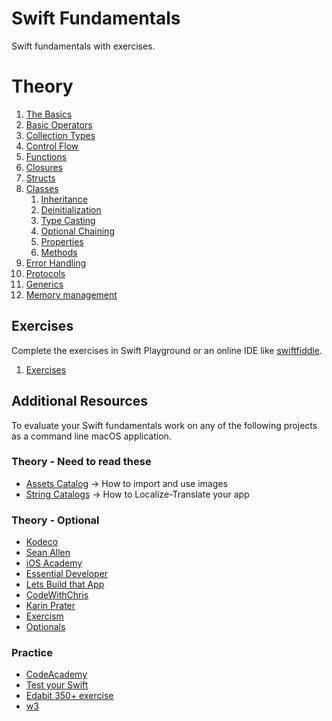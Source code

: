 # Swift Fundamentals

Swift fundamentals with exercises.

# Theory

1. [The Basics](https://github.com/geoter/Swift-Fundamentals/blob/main/theory/1.%20The%20Basics.md)
2. [Basic Operators](https://github.com/geoter/Swift-Fundamentals/blob/main/theory/2.%20Basic%20Operators.md)
3. [Collection Types](https://github.com/geoter/Swift-Fundamentals/blob/main/theory/4.%20Collection%20Types.md) 
4. [Control Flow](https://github.com/geoter/Swift-Fundamentals/blob/main/theory/5.%20Control%20Flow.md)
5. [Functions](https://github.com/geoter/Swift-Fundamentals/blob/main/theory/6.%20Functions.md)
6. [Closures](https://github.com/geoter/Swift-Fundamentals/blob/main/theory/7.%20Closures.md)
7. [Structs](https://github.com/geoter/Swift-Fundamentals/blob/main/theory/7.%20Structs.md)
8. [Classes](https://github.com/geoter/Swift-Fundamentals/blob/main/theory/8.%20Classes.md)
    1. [Inheritance](https://github.com/geoter/Swift-Fundamentals/blob/main/theory/11.%20Inheritance.md)
    2. [Deinitialization](https://github.com/geoter/Swift-Fundamentals/blob/main/theory/12.%20Deinitialization.md)
    3. [Type Casting](https://github.com/geoter/Swift-Fundamentals/blob/main/theory/15.%20Type%20Casting.md)
    4. [Optional Chaining](https://github.com/geoter/Swift-Fundamentals/blob/main/theory/13.%20Optional%20Chaining.md)
    5. [Properties](https://github.com/geoter/Swift-Fundamentals/blob/main/theory/9.%20Properties.md)
    6. [Methods](https://github.com/geoter/Swift-Fundamentals/blob/main/theory/10.%20Methods.md)
9. [Error Handling](https://github.com/geoter/Swift-Fundamentals/blob/main/theory/11.%20Error%20Handling.md)
10. [Protocols](https://github.com/geoter/Swift-Fundamentals/blob/main/theory/11.%20Protocols.md)
11. [Generics](https://github.com/geoter/Swift-Fundamentals/blob/main/theory/12.%20Generics.md)
12. [Memory management](https://github.com/geoter/Swift-Fundamentals/blob/main/theory/10.%20Memory%20Management.md)


## Exercises

Complete the exercises in Swift Playground or an online IDE like [swiftfiddle](https://swiftfiddle.com). 

1. [Exercises](https://github.com/geoter/Swift-Fundamentals/blob/main/exercises/)


## Additional Resources

To evaluate your Swift fundamentals work on any of the following projects as a command line macOS application. 

### Theory - Need to read these
* [Assets Catalog](https://www.youtube.com/watch?v=tfc8rrOEn2E) -> How to import and use images
* [String Catalogs](https://www.youtube.com/watch?v=slOQbTacj4k) -> How to Localize-Translate your app


### Theory - Optional
* [Kodeco](https://www.kodeco.com)
* [Sean Allen](https://www.youtube.com/@seanallen)
* [iOS Academy](https://www.youtube.com/@iOSAcademy)
* [Essential Developer](https://www.youtube.com/@EssentialDeveloper)
* [Lets Build that App](https://www.youtube.com/@LetsBuildThatApp)
* [CodeWithChris](https://www.youtube.com/@CodeWithChris/videos)
* [Karin Prater](https://www.youtube.com/@SwiftyPlace)
* [Exercism](https://exercism.org/tracks/swift/concepts)
* [Optionals](https://developer.apple.com/documentation/swift/optional)

### Practice
* [CodeAcademy](https://www.codecademy.com/projects/language/swift/practice) 
* [Test your Swift](https://www.hackingwithswift.com/test)
* [Edabit 350+ exercise](https://edabit.com/challenges/swift)
* [w3](https://www.w3resource.com/swift-programming-exercises/array/index.php)
